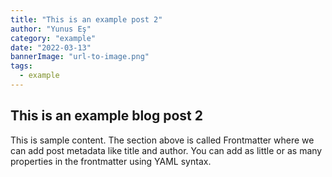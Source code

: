 ```yaml
---
title: "This is an example post 2"
author: "Yunus Eş"
category: "example"
date: "2022-03-13"
bannerImage: "url-to-image.png"
tags:
  - example
---
```


## This is an example blog post 2

This is sample content. The section above is called Frontmatter where we can add post metadata like title and author. You can add as little or as many properties in the frontmatter using YAML syntax.
